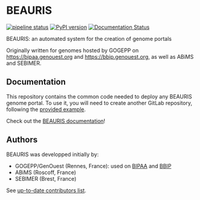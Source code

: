 # BEAURIS

 [![pipeline status](https://gitlab.com/beaur1s/beauris/badges/main/pipeline.svg)](https://gitlab.com/beaur1s/beauris/-/commits/main) [![PyPI version](https://badge.fury.io/py/beauris.svg)](https://badge.fury.io/py/beauris) [![Documentation Status](https://readthedocs.org/projects/beauris/badge/?version=latest)](https://beauris.readthedocs.io/en/latest/?badge=latest)

BEAURIS: an automated system for the creation of genome portals

Originally written for genomes hosted by GOGEPP on https://bipaa.genouest.org and https://bbip.genouest.org, as well as ABiMS and SEBIMER.

## Documentation

This repository contains the common code needed to deploy any BEAURIS genome portal. To use it, you will need to create another GitLab repository, following the [provided example](https://gitlab.com/beaur1s/sample).

Check out the [BEAURIS documentation](https://beauris.readthedocs.io/)!

## Authors

BEAURIS was developped initially by:

- GOGEPP/GenOuest (Rennes, France): used on [BIPAA](https://bipaa.genouest.org) and [BBIP](https://bbip.genouest.org)
- ABiMS (Roscoff, France)
- SEBIMER (Brest, France)

See [up-to-date contributors list](https://gitlab.com/beaur1s/beauris/-/graphs/main).
